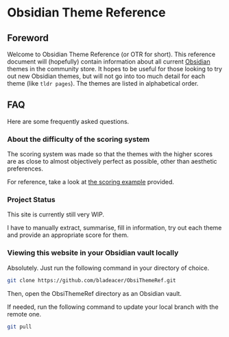 # Obsidian Theme Reference
## Foreword
Welcome to Obsidian Theme Reference (or OTR for short). This reference document will (hopefully) contain information about all current [Obsidian](https://obsidian.md) themes in the community store. It hopes to be useful for those looking to try out new Obsidian themes, but will not go into too much detail for each theme (like `tldr pages`). The themes are listed in alphabetical order.

## FAQ
Here are some frequently asked questions.

### About the difficulty of the scoring system
The scoring system was made so that the themes with the higher scores are as close to almost objectively perfect as possible, other than aesthetic preferences.

For reference, take a look at [the scoring example](./scoring-system/index.md#scoring-example) provided.

### Project Status
This site is currently still very WIP.

I have to manually extract, summarise, fill in information, try out each theme and provide an appropriate score for them.

### Viewing this website in your Obsidian vault locally
Absolutely. Just run the following command in your directory of choice.
```sh
git clone https://github.com/bladeacer/ObsiThemeRef.git 
```

Then, open the ObsiThemeRef directory as an Obsidian vault.

If needed, run the following command to update your local branch with the remote one.
```sh
git pull
```

